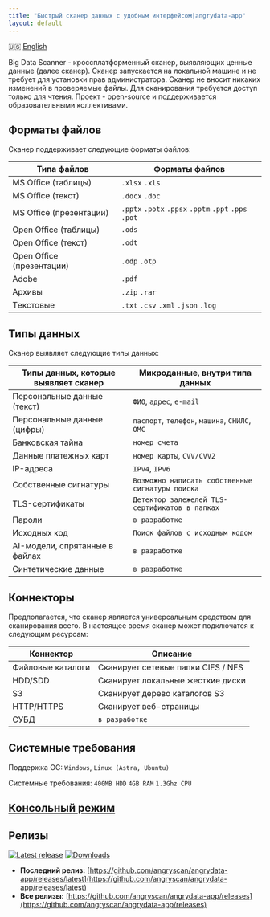 ```yaml
---
title: "Быстрый сканер данных с удобным интерфейсом|angrydata-app"
layout: default
---
```

🇺🇸 [English](index.md)

Big Data Scanner - кроссплатформенный сканер, выявляющих ценные данные (далее сканер). Сканер запускается на локальной машине и не требует для установки прав администратора.
Сканер не вносит никаких изменений в проверяемые файлы. Для сканирования требуется доступ только для чтения.
Проект - open-source и поддерживается образовательными коллективами.

## Форматы файлов
Сканер поддерживает следующие форматы файлов:

| Типа файлов               | Форматы файлов                                       |
|---------------------------|------------------------------------------------------|
| MS Office (таблицы)       | `.xlsx` `.xls`                                       |
| MS Office (текст)         | `.docx` `.doc`                                       |
| MS Office (презентации)   | `.pptx` `.potx` `.ppsx` `.pptm` `.ppt` `.pps` `.pot` |
| Open Office (таблицы)     | `.ods`                                               |
| Open Office (текст)       | `.odt`                                               | 
| Open Office (презентации) | `.odp` `.otp`                                        |
| Adobe                     | `.pdf`                                               |
| Архивы                    | `.zip` `.rar`                                        |
| Tекстовые                 | `.txt` `.csv` `.xml` `.json` `.log`                  |

## Типы данных
Сканер выявляет следующие типы данных:

| Типы данных, которые выявляет сканер | Микроданные, внутри типа данных                  |
|--------------------------------------|--------------------------------------------------|
| Персональные данные (текст)          | `ФИО`, `адрес`, `e-mail`                         |
| Персональные данные (цифры)          | `паспорт`, `телефон`, `машина`, `СНИЛС`, `ОМС`   |
| Банковская тайна                     | `номер счета`                                    |
| Данные платежных карт                | `номер карты`, `CVV/CVV2`                        |
| IP-адреса                            | `IPv4`, `IPv6`                                   |
| Собственные сигнатуры                | `Возможно написать собственные сигнатуры поиска` |
| TLS-сертификаты                      | `Детектор залежелей TLS-сертификатов в папках`   |
| Пароли                               | `в разработке`                                   |
| Исходных код                         | `Поиск файлов с исходным кодом`                  |
| AI-модели, cпрятанные в файлах       | `в разработке`                                   |
| Синтетические данные                 | `в разработке`                                   |

## Коннекторы
Предполагается, что сканер является универсальным средством для сканирования всего. В настоящее время сканер может подключатся к следующим ресурсам:

| Коннектор         | Описание                           |
|-------------------|------------------------------------|
| Файловые каталоги | Сканирует сетевые папки CIFS / NFS |
| HDD/SDD           | Сканирует локальные жесткие диски  |
| S3                | Сканирует дерево каталогов S3      |
| HTTP/HTTPS        | Сканирует веб-страницы             |
| СУБД              | `в разработке`                     |

## Системные требования
Поддержка ОС: 
`Windows`, `Linux (Astra, Ubuntu)`

Системные требования:
`400MB HDD` `4GB RAM` `1.3Ghz CPU`

## [Консольный режим](doc/CONSOLE.ru.md)

## Релизы

[![Latest release](https://img.shields.io/github/v/release/angryscan/angrydata-app?sort=semver)](https://github.com/angryscan/angrydata-app/releases/latest)
[![Downloads](https://img.shields.io/github/downloads/angryscan/angrydata-app/total.svg)](https://github.com/angryscan/angrydata-app/releases)

- **Последний релиз:** [https://github.com/angryscan/angrydata-app/releases/latest](https://github.com/angryscan/angrydata-app/releases/latest)
- **Все релизы:** [https://github.com/angryscan/angrydata-app/releases](https://github.com/angryscan/angrydata-app/releases)